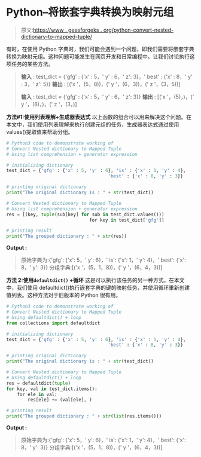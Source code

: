 # Python–将嵌套字典转换为映射元组

> 原文:[https://www . geesforgeks . org/python-convert-nested-dictionary-to-mapped-tuple/](https://www.geeksforgeeks.org/python-convert-nested-dictionary-to-mapped-tuple/)

有时，在使用 Python 字典时，我们可能会遇到一个问题，即我们需要将嵌套字典转换为映射元组。这种问题可能发生在网页开发和日常编程中。让我们讨论执行这项任务的某些方法。

> **输入** : test_dict = {'gfg' : {'x' : 5，' y' : 6，' z': 3}，' best' : {'x' : 8，' y' : 3，' z': 5}}
> **输出** : [('x '，(5，8))，(' y '，(6，3))，(' z '，(3，5))]
> 
> **输入** : test_dict = {'gfg' : {'x' : 5，' y' : 6，' z': 3}}
> **输出** : [('x '，(5)，)，(' y '，(6)，)，(' z '，(3，)]

**方法#1:使用列表理解+生成器表达式**
以上函数的组合可以用来解决这个问题。在本文中，我们使用列表理解来执行创建元组的任务，生成器表达式通过使用 values()提取值来帮助分组。

```py
# Python3 code to demonstrate working of 
# Convert Nested dictionary to Mapped Tuple
# Using list comprehension + generator expression

# initializing dictionary
test_dict = {'gfg' : {'x' : 5, 'y' : 6}, 'is' : {'x' : 1, 'y' : 4},
                                      'best' : {'x' : 8, 'y' : 3}}

# printing original dictionary
print("The original dictionary is : " + str(test_dict))

# Convert Nested dictionary to Mapped Tuple
# Using list comprehension + generator expression
res = [(key, tuple(sub[key] for sub in test_dict.values())) 
                               for key in test_dict['gfg']]

# printing result 
print("The grouped dictionary : " + str(res)) 
```

**Output :**

> 原始字典为:{'gfg': {'x': 5，' y': 6}，' is': {'x': 1，' y': 4}，' best': {'x': 8，' y': 3}}
> 分组字典:[('x '，(5，1，8))，(' y '，(6，4，3))]

**方法 2:使用`defaultdict()` +循环**
这是可以执行该任务的另一种方式。在本文中，我们使用 defaultdict()执行嵌套字典的键的映射任务，并使用循环重新创建值列表。这种方法对于旧版本的 Python 很有用。

```py
# Python3 code to demonstrate working of 
# Convert Nested dictionary to Mapped Tuple
# Using defaultdict() + loop
from collections import defaultdict    

# initializing dictionary
test_dict = {'gfg' : {'x' : 5, 'y' : 6}, 'is' : {'x' : 1, 'y' : 4}, 
                                      'best' : {'x' : 8, 'y' : 3}}

# printing original dictionary
print("The original dictionary is : " + str(test_dict))

# Convert Nested dictionary to Mapped Tuple
# Using defaultdict() + loop
res = defaultdict(tuple)
for key, val in test_dict.items():
    for ele in val:
        res[ele] += (val[ele], )

# printing result 
print("The grouped dictionary : " + str(list(res.items())) 
```

**Output :**

> 原始字典为:{'gfg': {'x': 5，' y': 6}，' is': {'x': 1，' y': 4}，' best': {'x': 8，' y': 3}}
> 分组字典:[('x '，(5，1，8))，(' y '，(6，4，3))]